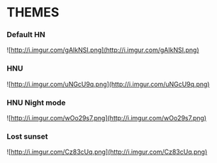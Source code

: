 # THEMES

### Default HN
![http://i.imgur.com/gAIkNSI.png](http://i.imgur.com/gAIkNSI.png)

### HNU
![http://i.imgur.com/uNGcU9q.png](http://i.imgur.com/uNGcU9q.png)

### HNU Night mode
![http://i.imgur.com/wOo29s7.png](http://i.imgur.com/wOo29s7.png)

### Lost sunset
![http://i.imgur.com/Cz83cUq.png](http://i.imgur.com/Cz83cUq.png)
